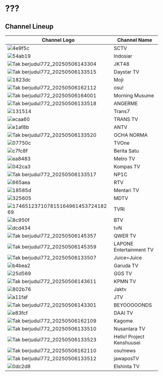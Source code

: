 # ???
## Channel Lineup
Channel Logo | Channel Name
-- | --
![4e9f5c](https://github.com/user-attachments/assets/160b7760-bb1f-4bc2-b700-8d99acbc2740) | SCTV
![54ab19](https://github.com/user-attachments/assets/95f84922-474d-4631-85e5-aee2f5074485) | Indosiar
![Tak berjudul772_20250506143304](https://github.com/user-attachments/assets/2d9ed300-63ca-4ee4-95d5-791622f486e3) | JKT48
![Tak berjudul772_20250506133515](https://github.com/user-attachments/assets/8652c824-882d-4989-8d75-452c1a3002cc) | Daystar TV
![1823dc](https://github.com/user-attachments/assets/455326fe-d4b9-4748-8824-327714011391) | Moji
![Tak berjudul772_20250506162112](https://github.com/user-attachments/assets/7a1de1a2-2d57-4a6e-bf57-127efdbac93b) | osu\!
![Tak berjudul772_20250506164001](https://github.com/user-attachments/assets/2fab48ff-55ad-40e9-9d4d-e00d64a36d03) | Morning Musume
![Tak berjudul772_20250506133518](https://github.com/user-attachments/assets/1a093750-aa5b-4660-9606-3cc72c79e75c) | ANGERME
![131514](https://github.com/user-attachments/assets/4359dd66-a37f-496f-9b3a-f474f74f79de) | Trans7
![ecaa60](https://github.com/user-attachments/assets/e961c19a-0edc-4c71-9e3c-ebd9c7b48626) | TRANS TV
![e1af8b](https://github.com/user-attachments/assets/dfe4eb45-4cd5-4e00-a3bd-989f7142bf16) | ANTV
![Tak berjudul772_20250506133520](https://github.com/user-attachments/assets/4264f074-7af9-4deb-97af-8b8c3d160f28) | OCHA NORMA
![07750c](https://github.com/user-attachments/assets/a80a1c97-925c-4e68-a707-f2cbd3919c47) | TVOne
![c7fc8f](https://github.com/user-attachments/assets/f666f6ea-ec53-43f1-93f8-95b98ec4932f) | Berita Satu
![ea8483](https://github.com/user-attachments/assets/b7a74199-e6d3-4164-8c35-25234ce699e4) | Metro TV
![042ca3](https://github.com/user-attachments/assets/cec7b169-d287-4c3b-a30c-3337a3e87bdf) | Kompas TV
![Tak berjudul772_20250506133517](https://github.com/user-attachments/assets/9a566078-1ba6-4e8b-8475-0714a7dce64b) | NP1C
![665aea](https://github.com/user-attachments/assets/61e8191d-7f14-4eb3-9c5b-3142040f8382) | RTV
![18585d](https://github.com/user-attachments/assets/5d8a2913-76b0-4dd3-ae25-987b30078caf) | Mentari TV
![325605](https://github.com/user-attachments/assets/c1c52f3c-dd06-400b-85d4-f78c81935a10) | MDTV
![17465123710781516496145372418269](https://thumbor.prod.vidiocdn.com/F6W__Y0wn_7mFW0cOuz7mi7qjWU=/230x230/filters:quality(70)/vidio-web-prod-livestreaming/uploads/livestreaming/square_image/6441/528cc9.png) | TVRI
![8c950f](https://github.com/user-attachments/assets/f0b39e3c-a63c-438f-bf2b-94967e8ff1e7) | BTV
![dcd434](https://github.com/user-attachments/assets/52e52eb7-6560-4a7d-8a37-d2fd4b798dfc) | tvN
![Tak berjudul772_20250506145357](https://github.com/user-attachments/assets/62b8dd86-369c-4ba2-ae03-ebcbab21375e) | QWER TV
![Tak berjudul772_20250506145359](https://github.com/user-attachments/assets/a4dc9778-dbd5-4336-86a8-4a9baa1a3ada) | LAPONE Entertainment TV
![Tak berjudul772_20250506133507](https://github.com/user-attachments/assets/378e86a5-3904-4fe3-81e0-61bb2bcd6ca6) | Juice=Juice
![b4bea2](https://github.com/user-attachments/assets/109b5a3d-0525-461e-86f9-1000f8780f4b) | Garuda TV
![25d569](https://github.com/user-attachments/assets/2a06dd17-d906-4287-aac6-24b2aa11d54e) | GGS TV
![Tak berjudul772_20250506143611](https://github.com/user-attachments/assets/769c728e-3956-4366-83f6-4baa540eb4d9) | KPMN TV
![802b76](https://github.com/user-attachments/assets/6c116279-d0ac-49f0-9760-32568f7f9b1f) | Jaktv
![a11faf](https://github.com/user-attachments/assets/9a2a5109-9381-4fc6-bd3f-f4af8780b8fe) | JTV
![Tak berjudul772_20250506143301](https://github.com/user-attachments/assets/af98b782-5477-4abd-b9b8-8e4e434aa51f) | BEYOOOOONDS
![e83fcf](https://github.com/user-attachments/assets/1c7e319d-7fab-4489-8362-db002710b11a) | DAAI TV
![Tak berjudul772_20250506162109](https://github.com/user-attachments/assets/9cb4c68e-e23d-4190-ab3b-7a2360de7bfa) | Kagome
![Tak berjudul772_20250506133510](https://github.com/user-attachments/assets/503792bd-6fb8-4b07-b6d5-b2458846e6df) | Nusantara TV
![Tak berjudul772_20250506133523](https://github.com/user-attachments/assets/dacb5dd6-4d9b-48e7-8703-ef777f6b8d4d) | Hello! Project Kenshuusei
![Tak berjudul772_20250506162110](https://github.com/user-attachments/assets/5c53217a-c82f-4b22-a8ad-a61c73229553) | osu\!news
![Tak berjudul772_20250506133512](https://github.com/user-attachments/assets/b9be6641-a6bc-472f-b953-19fb66c3cff3) | jawaposTV
![0dc2d8](https://github.com/user-attachments/assets/c380aad2-8cae-4377-9fc8-1ea18d872fbf) | Elshinta TV

